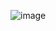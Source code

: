 ![image](https://user-images.githubusercontent.com/115631038/209086573-9b7b7711-0ec0-430a-ae21-780d72c1c396.png)
